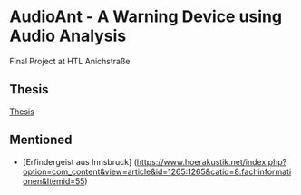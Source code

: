 # AudioAnt - A Warning Device using Audio Analysis

Final Project at HTL Anichstraße

## Thesis 

[Thesis](thesis.pdf)

## Mentioned

- [Erfindergeist aus Innsbruck] (https://www.hoerakustik.net/index.php?option=com_content&view=article&id=1265:1265&catid=8:fachinformationen&Itemid=55)

